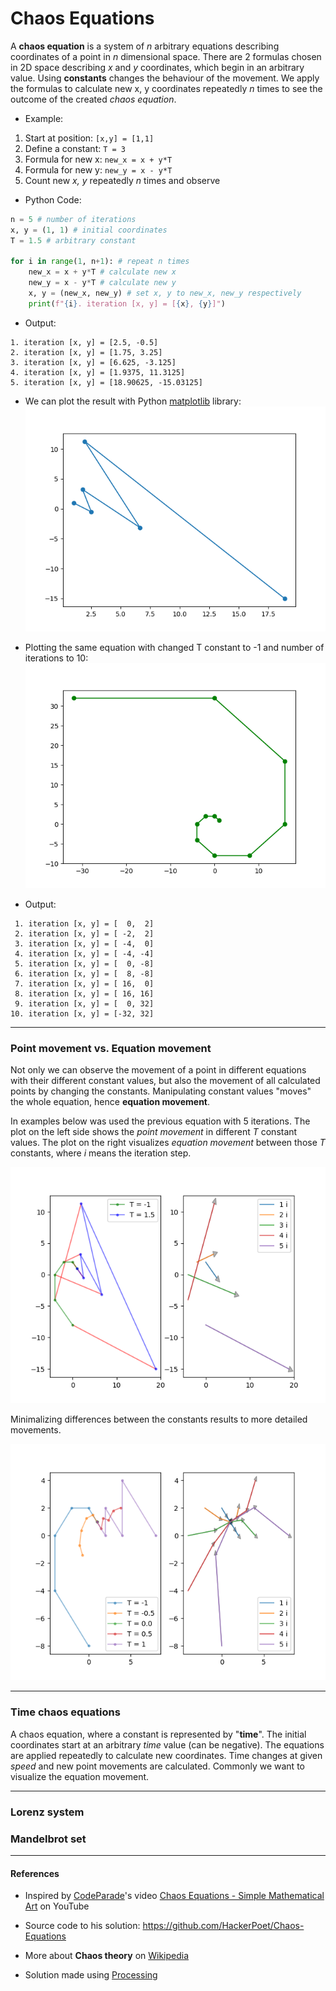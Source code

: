 # Chaos Equations

A **chaos equation** is a system of *n* arbitrary equations describing coordinates of a point in *n* dimensional space.
There are 2 formulas chosen in 2D space describing *x* and *y* coordinates, which begin in an arbitrary value. Using **constants** changes the behaviour of the movement.
We apply the formulas to calculate new x, y coordinates repeatedly *n* times to see the outcome of the created *chaos equation*.

* Example:
1. Start at position: `[x,y] = [1,1]`
1. Define a constant: `T = 3`
1. Formula for new x: `new_x = x + y*T`
1. Formula for new y: `new_y = x - y*T`
1. Count new *x, y* repeatedly *n* times and observe

* Python Code:
```python
n = 5 # number of iterations
x, y = (1, 1) # initial coordinates
T = 1.5 # arbitrary constant

for i in range(1, n+1): # repeat n times
    new_x = x + y*T # calculate new x
    new_y = x - y*T # calculate new y
    x, y = (new_x, new_y) # set x, y to new_x, new_y respectively
    print(f"{i}. iteration [x, y] = [{x}, {y}]")
```

* Output:
```
1. iteration [x, y] = [2.5, -0.5]
2. iteration [x, y] = [1.75, 3.25]
3. iteration [x, y] = [6.625, -3.125]
4. iteration [x, y] = [1.9375, 11.3125]
5. iteration [x, y] = [18.90625, -15.03125]
```

* We can plot the result with Python [matplotlib](https://matplotlib.org/) library:
![plot1](./images/plot1.png)

* Plotting the same equation with changed T constant to -1 and number of iterations to 10:
![plot2](./images/plot2.png)

* Output:
```
 1. iteration [x, y] = [  0,  2]
 2. iteration [x, y] = [ -2,  2]
 3. iteration [x, y] = [ -4,  0]
 4. iteration [x, y] = [ -4, -4]
 5. iteration [x, y] = [  0, -8]
 6. iteration [x, y] = [  8, -8]
 7. iteration [x, y] = [ 16,  0]
 8. iteration [x, y] = [ 16, 16]
 9. iteration [x, y] = [  0, 32]
10. iteration [x, y] = [-32, 32]
```

---

### Point movement vs. Equation movement

Not only we can observe the movement of a point in different equations with their different constant values, but also the movement of all calculated points by changing the constants. Manipulating constant values "moves" the whole equation, hence **equation movement**.

In examples below was used the previous equation with 5 iterations. The plot on the left side shows the *point movement* in different *T* constant values. The plot on the right visualizes *equation movement* between those *T* constants, where *i* means the iteration step. 

![plot3](./images/plot3sub.png)

Minimalizing differences between the constants results to more detailed movements.

![plot4](./images/plot4sub.png)

---

### Time chaos equations

A chaos equation, where a constant is represented by "**time**". The initial coordinates start at an arbitrary *time* value (can be negative). The equations are applied repeatedly to calculate new coordinates. Time changes at given *speed* and new point movements are calculated. Commonly we want to visualize the equation movement.

---

### Lorenz system

### Mandelbrot set

---

#### References

* Inspired by [CodeParade](https://www.youtube.com/channel/UCrv269YwJzuZL3dH5PCgxUw)'s video [Chaos Equations - Simple Mathematical Art](https://www.youtube.com/watch?v=fDSIRXmnVvk) on YouTube

* Source code to his solution: https://github.com/HackerPoet/Chaos-Equations

* More about **Chaos theory** on [Wikipedia](https://en.wikipedia.org/wiki/Chaos_theory)

* Solution made using [Processing](https://processing.org/)